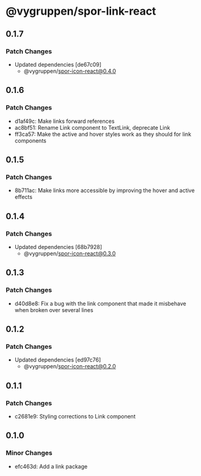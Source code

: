 # @vygruppen/spor-link-react

## 0.1.7

### Patch Changes

- Updated dependencies [de67c09]
  - @vygruppen/spor-icon-react@0.4.0

## 0.1.6

### Patch Changes

- d1af49c: Make links forward references
- ac8bf51: Rename Link component to TextLink, deprecate Link
- ff3ca57: Make the active and hover styles work as they should for link components

## 0.1.5

### Patch Changes

- 8b711ac: Make links more accessible by improving the hover and active effects

## 0.1.4

### Patch Changes

- Updated dependencies [68b7928]
  - @vygruppen/spor-icon-react@0.3.0

## 0.1.3

### Patch Changes

- d40d8e8: Fix a bug with the link component that made it misbehave when broken over several lines

## 0.1.2

### Patch Changes

- Updated dependencies [ed97c76]
  - @vygruppen/spor-icon-react@0.2.0

## 0.1.1

### Patch Changes

- c2681e9: Styling corrections to Link component

## 0.1.0

### Minor Changes

- efc463d: Add a link package
